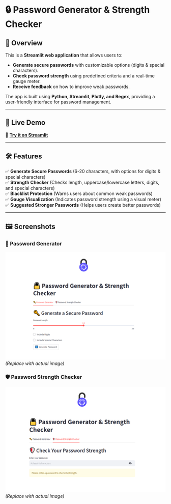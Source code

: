 # 🔒 Password Generator & Strength Checker

## 📌 Overview
This is a **Streamlit web application** that allows users to:
- **Generate secure passwords** with customizable options (digits & special characters).
- **Check password strength** using predefined criteria and a real-time gauge meter.
- **Receive feedback** on how to improve weak passwords.

The app is built using **Python, Streamlit, Plotly, and Regex**, providing a user-friendly interface for password management.

---

## 🎥 Live Demo
🚀 **[Try it on Streamlit](https://passwordgenerator-and-strengthchecker-osamabinadnan.streamlit.app/)** 

---

## 🛠️ Features
✅ **Generate Secure Passwords** (6-20 characters, with options for digits & special characters)  
✅ **Strength Checker** (Checks length, uppercase/lowercase letters, digits, and special characters)  
✅ **Blacklist Protection** (Warns users about common weak passwords)  
✅ **Gauge Visualization** (Indicates password strength using a visual meter)  
✅ **Suggested Stronger Passwords** (Helps users create better passwords)

---

## 🖼️ Screenshots
### 🔑 Password Generator
![Password Generator](images/01.png) *(Replace with actual image)*  

### 🛡️ Password Strength Checker
![Password Strength Checker](images/02.png) *(Replace with actual image)*  

